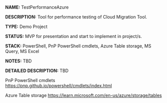 
**NAME:** TestPerformanceAzure

**DESCRIPTION:** Tool for performance testing of Cloud Migration Tool.

**TYPE:** Demo Project

**STATUS:** MVP for presentation and start to implement in project/s.

**STACK:** PowerShell, PnP PowerShell cmdlets, Azure Table storage, MS Query, MS Excel

**NOTES:** TBD

**DETAILED DESCRIPTION:** TBD


PnP PowerShell cmdlets
https://pnp.github.io/powershell/cmdlets/index.html


Azure Table storage
https://learn.microsoft.com/en-us/azure/storage/tables
